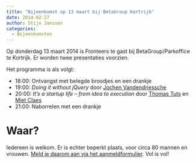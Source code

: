 ```yaml
---
title: "Bijeenkomst op 13 maart bij BetaGroup Kortrijk"
date: 2014-02-27
author: Stijn Janssen
categories: 
  - Bijeenkomsten
---
```

Op donderdag 13 maart 2014 is Fronteers te gast bij BetaGroup/Parkoffice te Kortrijk. Er worden twee presentaties voorzien.

Het programma is als volgt:

* 18:00: Ontvangst met belegde broodjes en een drankje
* 19:00: _Doing it without jQuery_ door [Jochen Vandendriessche](https://twitter.com/joggink)
* 20:00: _It’s a startup life – from idea to execution_ door [Thomas Tuts](https://twitter.com/thomastuts) en [Miet Claes](https://twitter.com/choisissez)
* 21:00: Naborrelen met een drankje

# Waar?

Iedereen is welkom. Er is echter beperkt plaats, voor circa 80 mannen en vrouwen. [Meld je daarom aan via het aanmeldformulier](/bijeenkomsten/2014/betagroup#formulier-1). Vol is vol!